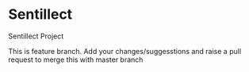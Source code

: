 # Sentillect
Sentillect Project

This is feature branch. Add your changes/suggesstions and raise a pull request to merge this with master branch
